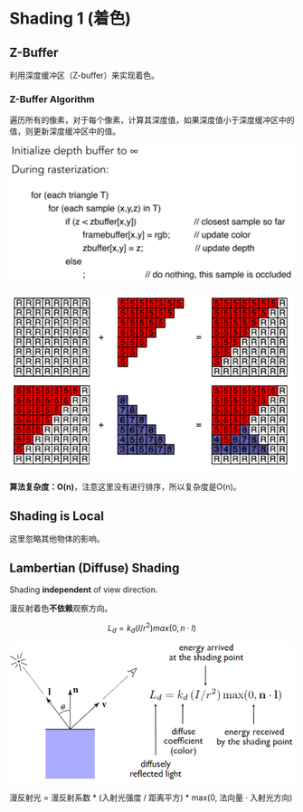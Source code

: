 # Shading 1 (着色)

## Z-Buffer

利用深度缓冲区（Z-buffer）来实现着色。

### Z-Buffer Algorithm

遍历所有的像素，对于每个像素，计算其深度值，如果深度值小于深度缓冲区中的值，则更新深度缓冲区中的值。

![Z-Buffer Algorithm](./images/P7-0.png)

![Z-Buffer Algorithm](./images/P7-1.png)

**算法复杂度：O(n)**，注意这里没有进行排序，所以复杂度是O(n)。

## Shading is Local

这里忽略其他物体的影响。

## Lambertian (Diffuse) Shading

Shading **independent** of view direction.

漫反射着色**不依赖**观察方向。

$$ L_d = k_d (I/r^2 ) max(0, n · l) $$

![Lambertian Shading](./images/P7-2.png)

漫反射光 = 漫反射系数 * (入射光强度 / 距离平方) * max(0, 法向量 · 入射光方向)
